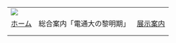 |  |  |  |
| --- | --- | --- |
| ![](../image/common/uec_header1.jpg) | | |
| [ホーム](../index.html) | 総合案内「電通大の黎明期」 | [展示案内](../exhibit/exhibit01.html) | [関連リンク](../link/link01.html) | [第７展示室について](../about/about.html) | [本HPについて](../about/about2.html) | [アクセス](../access/access.html) | | |
| |  | | --- | | ![](../image/common/spacer.gif)    総合案内:  ![](../image/common/spacer.gif)  「電気通信大学の黎明期」   ![](../image/common/spacer.gif)   ---   [1：電気通信大学の黎明期の研究](dawn01.html)- 世界最初のプリント配線の回路- 自由闊達な雰囲気- 技官や卒業生のネットワーク- 大学の研究   ---   [2：機器分析の時代を牽引した電通大](dawn02.html)- NMR分光- レーザー分光- 質量分光のインビーム- 電子顕微鏡   ---   [3：わが国初のNMR分光器](dawn03.html)   ---   [4：日本のレーザー分光も電通大から](dawn04.html)   ---   [5：世界最初の電波時計](dawn05.html)- 凧型アンテナ- 高山の電波通信・地下探査   ---   [6：真空管から固体素子へ](dawn06.html)- 半導体電子素子の研究- 超伝導回路の研究   ---   [7：南極観測と雪原の電波の吸収](dawn07.html)   ---   [8：電通大の宇宙研究](dawn08.html)   ---   [9：日本最初の電波時計](dawn09.html)   ---   [10：星間空間実験装置](dawn10.html)   ---   [11：各学科の歴史](dawn11.html)   ---   [12：考え合い、論じ合い、納得ゆくように](dawn12.html)   --- | | |  | | --- | | 電気通信大学の黎明期   第７展示室 友の会 編       1.　電気通信大学の黎明期の研究      1949年5月電気通信大学（電通大）が発足しました。この展示室は本大学の黎明期の10数年間の歴史のいくつかを取り上げて展示しています。    世界最初のプリント配線の回路   大学ができる時校舎・図書や教官・職員は前身校の無線講習所からも引き継ぎ、その歴史も受け継ぎました。無線講習所の出身で母校の教官であった大岡茂教授は民間企業にいたころの会社の仕事として、1935年(昭和10年)ころ、当時の西欧世界より数年早く、最初のプリント配線を考案してラジオを組立てる技術をつくって実用化していましたし、大学になってから船舶の航行をロランという送信所の電波を使って自動的に行う研究を実際に船舶が使えるシステムを作るところまで完成しています。（電気通信大学学報参照）    自由闊達な雰囲気   1950年代から1960年代という時期は、第二次世界大戦が終わり、いわば閉じ込められた雪がとけ一斉に花開く春、という開放感と未来への期待に満ちていた時代で、科学技術史のうえでも20世紀後半のいろいろな発見や発明の種が芽を出した時期です。  その後の時代はどちらかといえば、枝葉が広がった時代という見方ができます。  日本の旧帝国大学では当時名古屋大学など一部を除き、多くは従来の講座制の殻がまだ深く残っていて、わけへだてのない自由闊達な雰囲気が少なかったころと思われていますが、できたばかりの電通大には比較的上下の隔たりのない自由さがあったものと思われます。初代学長寺澤 寛一は第二次大戦中の東大理学部長でもあり、将来の学問の進め方に、深い見識を持っておられ、基礎的な研究を援助する環境があったと思われます。    技官や卒研生のネットワーク    電通大の黎明期の研究の特徴のひとつは技官や卒研生のネットワークの深さです。どこの研究室に何があるか、誰がどんな新しい装置を買ったか、がすぐに分かるのです。教官同士ではごく限られた範囲にしか及ばない情報網も技官レベルでは全学におよびます。  さらにNMRの林昭一さんのように、当時の助手・技官・卒研生の技術レベルは非常に高かったとおもいます。それはその当時の卒業生が数々の困難を乗り越え、その後国内外で大きな成果をあげ、電通大の名を高めたことからもわかります。    大学の研究   電気や通信技術の大学なのになぜ物理や化学の基礎の話から始めるのか、と思われるかも知れませんが、大学の研究というのはすぐに役に立つ研究も大切ですが、その基礎になる新しい原理を発見したり、より深い真理を見つけることが優れた研究であり、実はその基礎研究が10年後、数十年後のより広い実用につながるという経験をもっています。  電通大では主に付属の研究施設や一般教育で、物理や化学で後々頻繁に利用される量子力学の応用研究や、たとえば音声や文字についての研究など、将来の情報技術のより深い基礎的な研究や、国外や学外電算機の使用が始められていました。 開学直後、サイバネテックスの提唱者、R・イーナーを招いて多くの教官と懇談するなど50~60年後に学科や学部になる情報科学への動きが黎明期から始まっていたのです。    その基礎研究の一つが開学の年から始まった核磁気共鳴（NMR）の研究でした（NN)。 | |
| |  | | --- | | ![](../image/common/spacer.gif)   電気通信大学コミュニケーション・ミュージアム第７展示室友の会  東京都町田市玉川学園6-3-100  UEC Museum of Communications Exhibition Room#7 Associates  e-mail: uecmuse7@muse.or.jp  Copyright all reserved by UEC Museum of Communications Exhibition Room#7 Associates | | |
